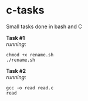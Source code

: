 # c-tasks
Small tasks done in bash and C


**Task #1**\
*running:*
```shell
chmod +x rename.sh
./rename.sh
```

**Task #2**\
*running:*
```shell
gcc -o read read.c
read
```
